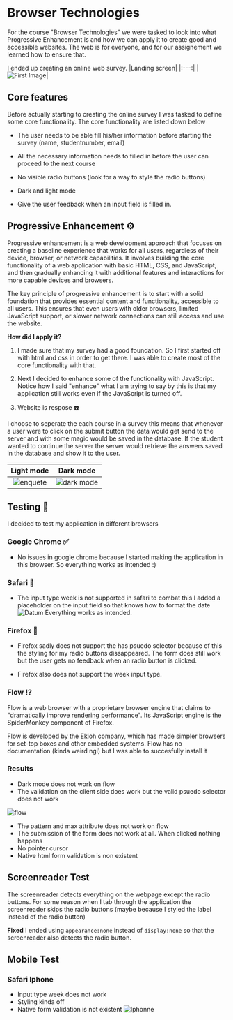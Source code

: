 # Browser Technologies
For the course "Browser Technologies" we were tasked to look into what Progressive Enhancement is and how we can apply it to create good and accessible websites. The web is for everyone, and for our assignement we learned how to ensure that.

I ended up creating an online web survey.
|Landing screen|
|:---:|
|![First Image](/public/images/enquete1.png)|

## Core features
Before actually starting to creating the online survey I was tasked to define some core functionality. The core functionality are listed down below

* The user needs to be able fill his/her information before starting the survey (name, studentnumber, email)

* All the necessary information needs to filled in before the user can proceed to the next course

* No visible radio buttons (look for a way to style the radio buttons)

* Dark and light mode

* Give the user feedback when an input field is filled in.

## Progressive Enhancement :gear:
Progressive enhancement is a web development approach that focuses on creating a baseline experience that works for all users, regardless of their device, browser, or network capabilities. It involves building the core functionality of a web application with basic HTML, CSS, and JavaScript, and then gradually enhancing it with additional features and interactions for more capable devices and browsers.

The key principle of progressive enhancement is to start with a solid foundation that provides essential content and functionality, accessible to all users. This ensures that even users with older browsers, limited JavaScript support, or slower network connections can still access and use the website.

**How did I apply it?**
1. I made sure that my survey had a good foundation. So I first started off with html and css in order to get there. I was able to create most of the core functionality with that.

2. Next I decided to enhance some of the functionality with JavaScript. Notice how I said "enhance" what I am trying to say by this is that my application still works even if the JavaScript is turned off.

3. Website is respose :telephone:

I choose to seperate the each course in a survey this means that whenever a user were to click on the submit button the data would get send to the server and with some magic would be saved in the database. If the student wanted to continue the server the server would retrieve the answers saved in the database and show it to the user.

|Light mode| Dark mode|
|:---:|:---:
|![enquete](/public/images/enquete1.png)|![dark mode](/public/images/darkmode.png)

## Testing :electric_plug:
I decided to test my application in different browsers

### Google Chrome :white_check_mark:
* No issues in google chrome because I started making the application in this browser. So everything works as intended :)

### Safari :large_orange_diamond:
* The input type week is not supported in safari to combat this I added a placeholder on the input field so that knows how to format the date
![Datum](/public/images/datum.png)
Everything works as intended.

### Firefox :large_orange_diamond:
* Firefox sadly does not support the has psuedo selector because of this the styling for my radio buttons dissappeared. The form does still work but the user gets no feedback when an radio button is clicked.

* Firefox also does not support the week input type.

### Flow :interrobang:
Flow is a web browser with a proprietary browser engine that claims to "dramatically improve rendering performance". Its JavaScript engine is the SpiderMonkey component of Firefox.

Flow is developed by the Ekioh company, which has made simpler browsers for set-top boxes and other embedded systems. Flow has no documentation (kinda weird ngl) but I was able to succesfully install it

### Results
* Dark mode does not work on flow 
* The validation on the client side does work but the valid psuedo selector does not work 

![flow](/public/images/flow.png)

* The pattern and max attribute does not work on flow
* The submission of the form does not work at all. When clicked nothing happens
* No pointer cursor
* Native html form validation is non existent

## Screenreader Test
The screenreader detects everything on the webpage except the radio buttons. For some reason when I tab through the application the screenreader skips the radio buttons (maybe because I styled the label instead of the radio button)

**Fixed**
I ended using `appearance:none` instead of `display:none` so that the screenreader also detects the radio button.

## Mobile Test
### Safari Iphone
* Input type week does not work 
* Styling kinda off
* Native form validation is not existent
![Iphonne](/public/images/iphone.jpeg)